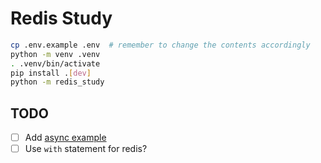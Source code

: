 # Redis Study

```bash
cp .env.example .env  # remember to change the contents accordingly
python -m venv .venv
. .venv/bin/activate
pip install .[dev]
python -m redis_study
```
## TODO

- [ ] Add [async example](https://redis.readthedocs.io/en/stable/examples/asyncio_examples.html)
- [ ] Use `with` statement for redis?
